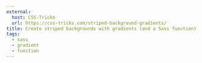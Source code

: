 ```yaml
---
external:
  host: CSS-Tricks
  url: https://css-tricks.com/striped-background-gradients/
title: Create striped backgrounds with gradients (and a Sass function)
tags:
  - sass
  - gradient
  - function
---
```

